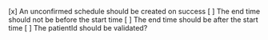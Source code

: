 [x] An unconfirmed schedule should be created on success
[ ] The end time should not be before the start time
[ ] The end time should be after the start time
[ ] The patientId should be validated?